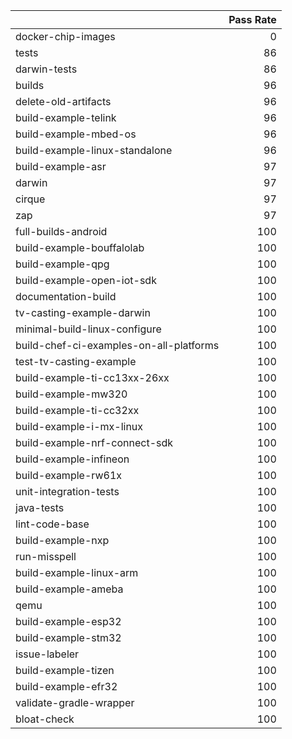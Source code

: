 |                                         |   Pass Rate |
|:----------------------------------------|------------:|
| docker-chip-images                      |           0 |
| tests                                   |          86 |
| darwin-tests                            |          86 |
| builds                                  |          96 |
| delete-old-artifacts                    |          96 |
| build-example-telink                    |          96 |
| build-example-mbed-os                   |          96 |
| build-example-linux-standalone          |          96 |
| build-example-asr                       |          97 |
| darwin                                  |          97 |
| cirque                                  |          97 |
| zap                                     |          97 |
| full-builds-android                     |         100 |
| build-example-bouffalolab               |         100 |
| build-example-qpg                       |         100 |
| build-example-open-iot-sdk              |         100 |
| documentation-build                     |         100 |
| tv-casting-example-darwin               |         100 |
| minimal-build-linux-configure           |         100 |
| build-chef-ci-examples-on-all-platforms |         100 |
| test-tv-casting-example                 |         100 |
| build-example-ti-cc13xx-26xx            |         100 |
| build-example-mw320                     |         100 |
| build-example-ti-cc32xx                 |         100 |
| build-example-i-mx-linux                |         100 |
| build-example-nrf-connect-sdk           |         100 |
| build-example-infineon                  |         100 |
| build-example-rw61x                     |         100 |
| unit-integration-tests                  |         100 |
| java-tests                              |         100 |
| lint-code-base                          |         100 |
| build-example-nxp                       |         100 |
| run-misspell                            |         100 |
| build-example-linux-arm                 |         100 |
| build-example-ameba                     |         100 |
| qemu                                    |         100 |
| build-example-esp32                     |         100 |
| build-example-stm32                     |         100 |
| issue-labeler                           |         100 |
| build-example-tizen                     |         100 |
| build-example-efr32                     |         100 |
| validate-gradle-wrapper                 |         100 |
| bloat-check                             |         100 |
